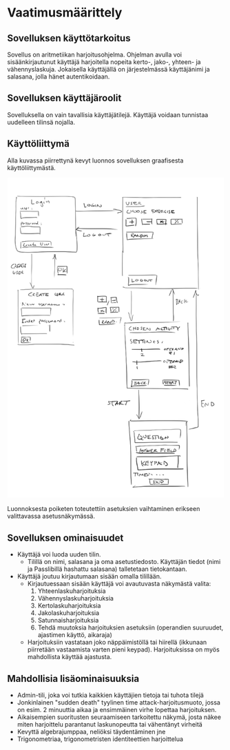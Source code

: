 # Vaatimusmäärittely

## Sovelluksen käyttötarkoitus
Sovellus on aritmetiikan harjoitusohjelma. Ohjelman avulla voi sisäänkirjautunut käyttäjä 
harjoitella nopeita kerto-, jako-, yhteen- ja vähennyslaskuja. Jokaisella käyttäjällä on järjestelmässä
käyttäjänimi ja salasana, jolla hänet autentikoidaan.

## Sovelluksen käyttäjäroolit
Sovelluksella on vain tavallisia käyttäjätilejä. Käyttäjä voidaan tunnistaa uudelleen tilinsä nojalla.

## Käyttöliittymä
Alla kuvassa piirrettynä kevyt luonnos sovelluksen graafisesta käyttöliittymästä.

![Luonnos](https://github.com/rtammisalo/ot-harjoitustyo/blob/master/dokumentaatio/kuvat/uiluonnos.png)

Luonnoksesta poiketen toteutettiin asetuksien vaihtaminen erikseen valittavassa asetusnäkymässä.

## Sovelluksen ominaisuudet

- Käyttäjä voi luoda uuden tilin.
  - Tilillä on nimi, salasana ja oma asetustiedosto. Käyttäjän tiedot (nimi ja Passlibillä hashattu salasana) talletetaan tietokantaan.
- Käyttäjä joutuu kirjautumaan sisään omalla tilillään.
  - Kirjautuessaan sisään käyttäjä voi avautuvasta näkymästä valita:
    1. Yhteenlaskuharjoituksia
    2. Vähennyslaskuharjoituksia
    3. Kertolaskuharjoituksia
    4. Jakolaskuharjoituksia
    5. Satunnaisharjoituksia
    6. Tehdä muutoksia harjoituksien asetuksiin (operandien suuruudet, ajastimen käyttö, aikaraja)
  - Harjoituksiin vastataan joko näppäimistöllä tai hiirellä (ikkunaan piirretään vastaamista varten pieni keypad). Harjoituksissa on myös mahdollista käyttää ajastusta.

## Mahdollisia lisäominaisuuksia
- Admin-tili, joka voi tutkia kaikkien käyttäjien tietoja tai tuhota tilejä
- Jonkinlainen "sudden death" tyylinen time attack-harjoitusmuoto, jossa on esim. 2 minuuttia aikaa ja ensimmäinen virhe lopettaa harjoituksen.
- Aikaisempien suoritusten seuraamiseen tarkoitettu näkymä, josta näkee miten harjoittelu parantanut laskunopeutta tai vähentänyt virheitä
- Kevyttä algebrajumppaa, neliöksi täydentäminen jne
- Trigonometriaa, trigonometristen identiteettien harjoittelua
